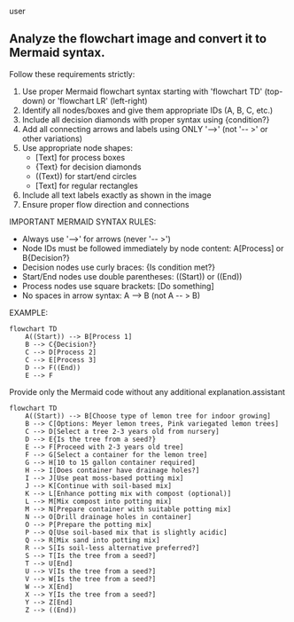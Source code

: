 user

## Analyze the flowchart image and convert it to Mermaid syntax.

Follow these requirements strictly:

1. Use proper Mermaid flowchart syntax starting with 'flowchart TD' (top-down) or 'flowchart LR' (left-right)
2. Identify all nodes/boxes and give them appropriate IDs (A, B, C, etc.)
3. Include all decision diamonds with proper syntax using {condition?}
4. Add all connecting arrows and labels using ONLY '-->' (not '-- >' or other variations)
5. Use appropriate node shapes:
   - [Text] for process boxes
   - {Text} for decision diamonds  
   - ((Text)) for start/end circles
   - [Text] for regular rectangles
6. Include all text labels exactly as shown in the image
7. Ensure proper flow direction and connections

IMPORTANT MERMAID SYNTAX RULES:
- Always use '-->' for arrows (never '-- >')
- Node IDs must be followed immediately by node content: A[Process] or B{Decision?}
- Decision nodes use curly braces: {Is condition met?}
- Start/End nodes use double parentheses: ((Start)) or ((End))
- Process nodes use square brackets: [Do something]
- No spaces in arrow syntax: A --> B (not A -- > B)

EXAMPLE:
```mermaid
flowchart TD
    A((Start)) --> B[Process 1]
    B --> C{Decision?}
    C --> D[Process 2]
    C --> E[Process 3]
    D --> F((End))
    E --> F
```

Provide only the Mermaid code without any additional explanation.assistant

```mermaid
flowchart TD
    A((Start)) --> B[Choose type of lemon tree for indoor growing]
    B --> C[Options: Meyer lemon trees, Pink variegated lemon trees]
    C --> D[Select a tree 2-3 years old from nursery]
    D --> E{Is the tree from a seed?}
    E --> F[Proceed with 2-3 years old tree]
    F --> G[Select a container for the lemon tree]
    G --> H[10 to 15 gallon container required]
    H --> I[Does container have drainage holes?]
    I --> J[Use peat moss-based potting mix]
    J --> K[Continue with soil-based mix]
    K --> L[Enhance potting mix with compost (optional)]
    L --> M[Mix compost into potting mix]
    M --> N[Prepare container with suitable potting mix]
    N --> O[Drill drainage holes in container]
    O --> P[Prepare the potting mix]
    P --> Q[Use soil-based mix that is slightly acidic]
    Q --> R[Mix sand into potting mix]
    R --> S[Is soil-less alternative preferred?]
    S --> T[Is the tree from a seed?]
    T --> U[End]
    U --> V[Is the tree from a seed?]
    V --> W[Is the tree from a seed?]
    W --> X[End]
    X --> Y[Is the tree from a seed?]
    Y --> Z[End]
    Z --> ((End))
```